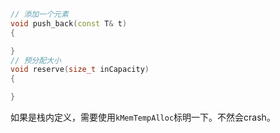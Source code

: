 
```C++
// 添加一个元素
void push_back(const T& t)
{

}
// 预分配大小
void reserve(size_t inCapacity)
{

}
```
如果是栈内定义，需要使用`kMemTempAlloc`标明一下。不然会crash。